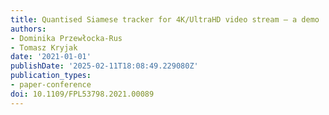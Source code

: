```yaml
---
title: Quantised Siamese tracker for 4K/UltraHD video stream – a demo
authors:
- Dominika Przewłocka-Rus
- Tomasz Kryjak
date: '2021-01-01'
publishDate: '2025-02-11T18:08:49.229080Z'
publication_types:
- paper-conference
doi: 10.1109/FPL53798.2021.00089
---
```

